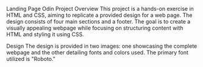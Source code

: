 Landing Page Odin Project
Overview
This project is a hands-on exercise in HTML and CSS, aiming to replicate a provided design for a web page. The design consists of four main sections and a footer. The goal is to create a visually appealing webpage while focusing on structuring content with HTML and styling it using CSS.

Design
The design is provided in two images: one showcasing the complete webpage and the other detailing fonts and colors used. The primary font utilized is "Roboto." 